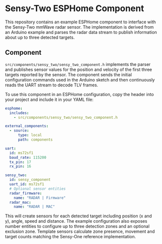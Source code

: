 # Sensy-Two ESPHome Component

This repository contains an example ESPHome component to interface with the
Sensy-Two mmWave radar sensor. The implementation is derived from an Arduino
example and parses the radar data stream to publish information about up to
three detected targets.

## Component

`src/components/sensy_two/sensy_two_component.h` implements the parser and publishes sensor values for the
position and velocity of the first three targets reported by the sensor. The
component sends the initial configuration commands used in the Arduino sketch
and then continuously reads the UART stream to decode TLV frames.

To use this component in an ESPHome configuration, copy the header into your
project and include it in your YAML file:

```yaml
esphome:
  includes:
    - src/components/sensy_two/sensy_two_component.h

external_components:
  - source:
      type: local
      path: components

uart:
  id: ms72sf1
  baud_rate: 115200
  tx_pin: 17
  rx_pin: 16

sensy_two:
  id: sensy_component
  uart_id: ms72sf1
  # Optional sensor entities
  radar_firmware:
    name: "RADAR | Firmware"
  radar_mac:
    name: "RADAR | MAC"
```

This will create sensors for each detected target including position (x and y),
angle, speed and distance. The example configuration also exposes number
entities to configure up to three detection zones and an optional exclusion
zone. Template sensors calculate zone presence, movement and target counts
matching the Sensy-One reference implementation.
